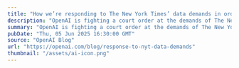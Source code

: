 ```yaml
---
title: "How we’re responding to The New York Times’ data demands in order to protect user privacy"
description: "OpenAI is fighting a court order at the demands of The New York Times and plaintiffs, which involves retention of consumer ChatGPT and API user data indefinitely. Learn how we’re working to uphold user privacy, address legal requirements, and stay true to our data protection commitments."
summary: "OpenAI is fighting a court order at the demands of The New York Times and plaintiffs, which involves retention of consumer ChatGPT and API user data indefinitely. Learn how we’re working to uphold user privacy, address legal requirements, and stay true to our data protection commitments."
pubDate: "Thu, 05 Jun 2025 16:30:00 GMT"
source: "OpenAI Blog"
url: "https://openai.com/blog/response-to-nyt-data-demands"
thumbnail: "/assets/ai-icon.png"
---
```


